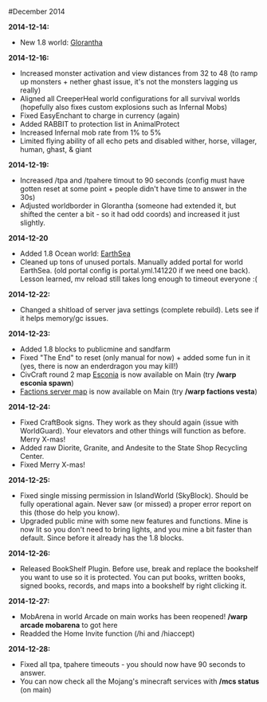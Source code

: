 ---
---

#December 2014

**2014-12-14:**

* New 1.8 world: [Glorantha](http://damnation.eu/phpbb/viewtopic.php?f=19&t=7470)

**2014-12-16:**

* Increased monster activation and view distances from 32 to 48 (to ramp up monsters + nether ghast issue, it's not the monsters lagging us really)
* Aligned all CreeperHeal world configurations for all survival worlds (hopefully also fixes custom explosions such as Infernal Mobs)
* Fixed EasyEnchant to charge in currency (again)
* Added RABBIT to protection list in AnimalProtect
* Increased Infernal mob rate from 1% to 5%
* Limited flying ability of all echo pets and disabled wither, horse, villager, human, ghast, & giant

**2014-12-19:**

* Increased /tpa and /tpahere timout to 90 seconds (config must have gotten reset at some point + people didn't have time to answer in the 30s)
* Adjusted worldborder in Glorantha (someone had extended it, but shifted the center a bit - so it had odd coords) and increased it just slightly.

**2014-12-20**

* Added 1.8 Ocean world: [EarthSea](http://damnation.eu/phpbb/viewtopic.php?f=19&t=7521)
* Cleaned up tons of unused portals. Manually added portal for world EarthSea. (old portal config is portal.yml.141220 if we need one back). Lesson learned, mv reload still takes long enough to timeout everyone :(

**2014-12-22:**

* Changed a shitload of server java settings (complete rebuild). Lets see if it helps memory/gc issues.

**2014-12-23:**

* Added 1.8 blocks to publicmine and sandfarm
* Fixed "The End" to reset (only manual for now) + added some fun in it (yes, there is now an enderdragon you may kill!)
* CivCraft round 2 map [Esconia](http://damnation.eu/phpbb/viewtopic.php?f=60&t=7536) is now available on Main  (try **/warp esconia spawn**)
* [Factions server map](http://damnation.eu/phpbb/viewtopic.php?f=47&t=7419) is now available on Main (try **/warp factions vesta**)

**2014-12-24:**

* Fixed CraftBook signs. They work as they should again (issue with WorldGuard). Your elevators and other things will function as before. Merry X-mas!
* Added raw Diorite, Granite, and Andesite to the State Shop Recycling Center.
* Fixed Merry X-mas!

**2014-12-25:**

* Fixed single missing permission in IslandWorld (SkyBlock). Should be fully operational again. Never saw (or missed) a proper error report on this (those do help you know).
* Upgraded public mine with some new features and functions. Mine is now lit so you don't need to bring lights, and you mine a bit faster than default. Since before it already has the 1.8 blocks.

**2014-12-26:**

* Released BookShelf Plugin. Before use, break and replace the bookshelf you want to use so it is protected. You can put books, written books, signed books, records, and maps into a bookshelf by right clicking it.

**2014-12-27:**

* MobArena in world Arcade on main works has been reopened! **/warp arcade mobarena** to got here
* Readded the Home Invite function (/hi and /hiaccept)

**2014-12-28:**

* Fixed all tpa, tpahere timeouts - you should now have 90 seconds to answer.
* You can now check all the Mojang's minecraft services with **/mcs status** (on main)
